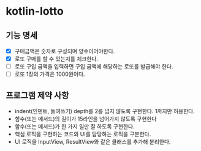 # kotlin-lotto

## 기능 명세

- [x] 구매금액은 숫자로 구성되며 양수이어야한다.
- [x] 로또 구매를 할 수 있는지를 체크한다.
- [ ] 로또 구입 금액을 입력하면 구입 금액에 해당하는 로또를 발급해야 한다.
- [ ] 로또 1장의 가격은 1000원이다.

## 프로그램 제약 사항 

- indent(인덴트, 들여쓰기) depth를 2를 넘지 않도록 구현한다. 1까지만 허용한다.
- 함수(또는 메서드)의 길이가 15라인을 넘어가지 않도록 구현한다
- 함수(또는 메서드)가 한 가지 일만 잘 하도록 구현한다.
- 핵심 로직을 구현하는 코드와 UI를 담당하는 로직을 구분한다.
- UI 로직을 InputView, ResultView와 같은 클래스를 추가해 분리한다.